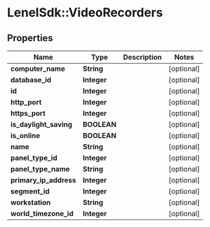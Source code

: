 # LenelSdk::VideoRecorders

## Properties
Name | Type | Description | Notes
------------ | ------------- | ------------- | -------------
**computer_name** | **String** |  | [optional] 
**database_id** | **Integer** |  | [optional] 
**id** | **Integer** |  | [optional] 
**http_port** | **Integer** |  | [optional] 
**https_port** | **Integer** |  | [optional] 
**is_daylight_saving** | **BOOLEAN** |  | [optional] 
**is_online** | **BOOLEAN** |  | [optional] 
**name** | **String** |  | [optional] 
**panel_type_id** | **Integer** |  | [optional] 
**panel_type_name** | **String** |  | [optional] 
**primary_ip_address** | **Integer** |  | [optional] 
**segment_id** | **Integer** |  | [optional] 
**workstation** | **String** |  | [optional] 
**world_timezone_id** | **Integer** |  | [optional] 

